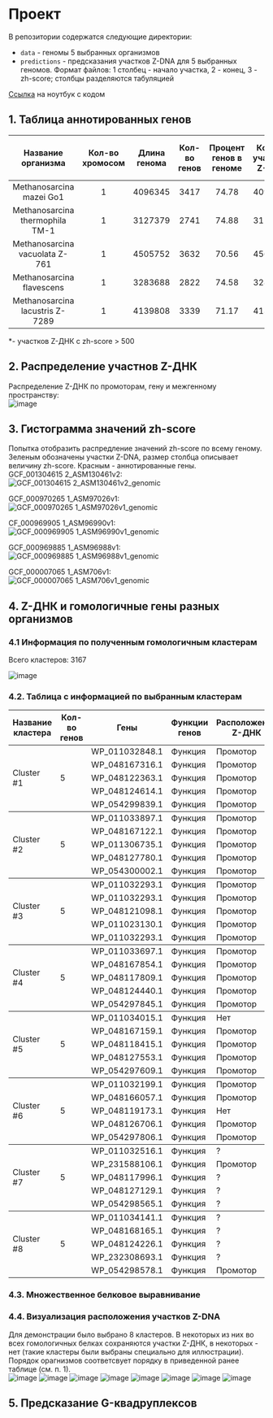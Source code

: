 # Проект
В репозитории содержатся следующие директории:
* `data` - геномы 5 выбранных организмов
* `predictions` - предсказания участков Z-DNA для 5 выбранных геномов. Формат файлов: 1 столбец - начало участка, 2 - конец, 3 - zh-score; столбцы разделяются табуляцией  
  
[Ссылка](https://www.meme-arsenal.com/memes/fae5e7084042aa90eb6e86ae3590c9c1.jpg) на ноутбук с кодом
## 1. Таблица аннотированных генов
|Название организма             |Кол-во хромосом|Длина генома|Кол-во генов |Процент генов в геноме |Кол-во участков Z-ДНК|Кол-во участков Z-ДНК* |Общая длина участков Z-ДНК*  |
|:-----------------------------:|:-------------:|:----------:|:-----------:|:---------------------:|:---------------------:|:---------------------:|:---------------------------:|
|Methanosarcina mazei Go1       |1              |4096345     |3417         |74.78                  |4096345                |1848                   |18642                        |
|Methanosarcina thermophila TM-1|1              |3127379     |2741         |74.88                  |3127379                |1191                   |11872                        |
|Methanosarcina vacuolata Z-761 |1              |4505752     |3632         |70.56                  |4563885                |1610                   |16364                        |
|Methanosarcina flavescens      |1              |3283688     |2822         |74.58                  |3283688                |1407                   |14016                        |
|Methanosarcina lacustris Z-7289|1              |4139808     |3339         |71.17                  |4139808                |1544                   |15588                        |
  
*- участков Z-ДНК с zh-score > 500
## 2. Распределение участнов Z-ДНК
Распределение Z-ДНК по промоторам, гену и межгенному пространству:  
![image](https://user-images.githubusercontent.com/55440084/171504166-46885ae6-55cb-449a-bb5c-8168cdab35b8.png)

 
## 3. Гистограмма значений zh-score 
Попытка отобразить распредление значений zh-score по всему геному. Зеленым обозначены участки Z-DNA, размер столбца описывает величину zh-score. Красным - аннотированные гены.  
GCF_001304615 2_ASM130461v2:  
![GCF_001304615 2_ASM130461v2_genomic](https://user-images.githubusercontent.com/55440084/170326236-eb3bc7b0-ea4b-40aa-9916-57aa10b16d19.png)  
  
GCF_000970265 1_ASM97026v1:  
![GCF_000970265 1_ASM97026v1_genomic](https://user-images.githubusercontent.com/55440084/170326262-c197fc8c-1e7f-4486-aa97-0ef4adf9f9f7.png) 
  
CF_000969905 1_ASM96990v1:  
![GCF_000969905 1_ASM96990v1_genomic](https://user-images.githubusercontent.com/55440084/170326268-54d25147-87c7-4758-b8f5-f52ef49da1c9.png)  
  
GCF_000969885 1_ASM96988v1:  
![GCF_000969885 1_ASM96988v1_genomic](https://user-images.githubusercontent.com/55440084/170326454-b027b359-eaae-4eed-b13e-e352d85f6298.png)  
  
GCF_000007065 1_ASM706v1:  
![GCF_000007065 1_ASM706v1_genomic](https://user-images.githubusercontent.com/55440084/170326465-11b20abb-b9a9-4803-bdb0-03779c7808b6.png)  
  
## 4. Z-ДНК и гомологичные гены разных организмов
### 4.1 Информация по полученным гомологичным кластерам
Всего кластеров: 3167   
  
![image](https://user-images.githubusercontent.com/55440084/172070713-3ffce547-12ff-4e6d-897d-191519a20e88.png)
  
### 4.2. Таблица с информацией по выбранным кластерам

<table>
    <thead>
        <tr>
            <th>Название кластера</th>
            <th>Кол-во генов</th>
            <th>Гены</th>
            <th>Функции генов</th>
            <th>Расположение Z-ДНК</th>
            <th>Z-ДНК score</th>
        </tr>
    </thead>
    <tbody>
        <tr>
            <td rowspan=5>Cluster #1</td>
            <td rowspan=5>5</td>
            <td rowspan=1>WP_011032848.1</td>
            <td rowspan=1>Функция</td>
            <td rowspan=1>Промотор</td>
            <td rowspan=1>Score</td>
        </tr>
        <tr>
            <td rowspan=1>WP_048167316.1</td>
            <td rowspan=1>Функция</td>
            <td rowspan=1>Промотор</td>
            <td rowspan=1>Score</td>
        </tr>
        <tr>
            <td rowspan=1>WP_048122363.1</td>
            <td rowspan=1>Функция</td>
            <td rowspan=1>Промотор</td>
            <td rowspan=1>Score</td>
        </tr>
        <tr>
            <td rowspan=1>WP_048124614.1</td>
            <td rowspan=1>Функция</td>
            <td rowspan=1>Промотор</td>
            <td rowspan=1>Score</td>
        </tr>
        <tr>
            <td rowspan=1>WP_054299839.1</td>
            <td rowspan=1>Функция</td>
            <td rowspan=1>Промотор</td>
            <td rowspan=1>Score</td>
        </tr>
    </tbody>
    <tbody>
        <tr>
            <td rowspan=5>Cluster #2</td>
            <td rowspan=5>5</td>
            <td rowspan=1>WP_011033897.1</td>
            <td rowspan=1>Функция</td>
            <td rowspan=1>Промотор</td>
            <td rowspan=1>Score</td>
        </tr>
        <tr>
            <td rowspan=1>WP_048167122.1</td>
            <td rowspan=1>Функция</td>
            <td rowspan=1>Промотор</td>
            <td rowspan=1>Score</td>
        </tr>
        <tr>
            <td rowspan=1>WP_011306735.1</td>
            <td rowspan=1>Функция</td>
            <td rowspan=1>Промотор</td>
            <td rowspan=1>Score</td>
        </tr>
        <tr>
            <td rowspan=1>WP_048127780.1</td>
            <td rowspan=1>Функция</td>
            <td rowspan=1>Промотор</td>
            <td rowspan=1>Score</td>
        </tr>
        <tr>
            <td rowspan=1>WP_054300002.1</td>
            <td rowspan=1>Функция</td>
            <td rowspan=1>Промотор</td>
            <td rowspan=1>Score</td>
        </tr>
    </tbody>
    <tbody>
        <tr>
            <td rowspan=5>Cluster #3</td>
            <td rowspan=5>5</td>
            <td rowspan=1>WP_011032293.1</td>
            <td rowspan=1>Функция</td>
            <td rowspan=1>Промотор</td>
            <td rowspan=1>Score</td>
        </tr>
        <tr>
            <td rowspan=1>WP_011032293.1</td>
            <td rowspan=1>Функция</td>
            <td rowspan=1>Промотор</td>
            <td rowspan=1>Score</td>
        </tr>
        <tr>
            <td rowspan=1>WP_048121098.1</td>
            <td rowspan=1>Функция</td>
            <td rowspan=1>Промотор</td>
            <td rowspan=1>Score</td>
        </tr>
        <tr>
            <td rowspan=1>WP_011023130.1</td>
            <td rowspan=1>Функция</td>
            <td rowspan=1>Промотор</td>
            <td rowspan=1>Score</td>
        </tr>
        <tr>
            <td rowspan=1>WP_011032293.1</td>
            <td rowspan=1>Функция</td>
            <td rowspan=1>Промотор</td>
            <td rowspan=1>Score</td>
        </tr>
    </tbody>
    <tbody>
        <tr>
            <td rowspan=5>Cluster #4</td>
            <td rowspan=5>5</td>
            <td rowspan=1>WP_011033697.1</td>
            <td rowspan=1>Функция</td>
            <td rowspan=1>Промотор</td>
            <td rowspan=1>Score</td>
        </tr>
        <tr>
            <td rowspan=1>WP_048167854.1</td>
            <td rowspan=1>Функция</td>
            <td rowspan=1>Промотор</td>
            <td rowspan=1>Score</td>
        </tr>
        <tr>
            <td rowspan=1>WP_048117809.1</td>
            <td rowspan=1>Функция</td>
            <td rowspan=1>Промотор</td>
            <td rowspan=1>Score</td>
        </tr>
        <tr>
            <td rowspan=1>WP_048124440.1</td>
            <td rowspan=1>Функция</td>
            <td rowspan=1>Промотор</td>
            <td rowspan=1>Score</td>
        </tr>
        <tr>
            <td rowspan=1>WP_054297845.1</td>
            <td rowspan=1>Функция</td>
            <td rowspan=1>Промотор</td>
            <td rowspan=1>Score</td>
        </tr>
    </tbody>
    <tbody>
        <tr>
            <td rowspan=5>Cluster #5</td>
            <td rowspan=5>5</td>
            <td rowspan=1>WP_011034015.1</td>
            <td rowspan=1>Функция</td>
            <td rowspan=1>Нет</td>
            <td rowspan=1>-</td>
        </tr>
        <tr>
            <td rowspan=1>WP_048167159.1</td>
            <td rowspan=1>Функция</td>
            <td rowspan=1>Промотор</td>
            <td rowspan=1>Score</td>
        </tr>
        <tr>
            <td rowspan=1>WP_048118415.1</td>
            <td rowspan=1>Функция</td>
            <td rowspan=1>Промотор</td>
            <td rowspan=1>Score</td>
        </tr>
        <tr>
            <td rowspan=1>WP_048127553.1</td>
            <td rowspan=1>Функция</td>
            <td rowspan=1>Промотор</td>
            <td rowspan=1>Score</td>
        </tr>
        <tr>
            <td rowspan=1>WP_054297609.1</td>
            <td rowspan=1>Функция</td>
            <td rowspan=1>Промотор</td>
            <td rowspan=1>Score</td>
        </tr>
    </tbody>
    <tbody>
        <tr>
            <td rowspan=5>Cluster #6</td>
            <td rowspan=5>5</td>
            <td rowspan=1>WP_011032199.1</td>
            <td rowspan=1>Функция</td>
            <td rowspan=1>Промотор</td>
            <td rowspan=1>Score</td>
        </tr>
        <tr>
            <td rowspan=1>WP_048166057.1</td>
            <td rowspan=1>Функция</td>
            <td rowspan=1>Промотор</td>
            <td rowspan=1>Score</td>
        </tr>
        <tr>
            <td rowspan=1>WP_048119173.1</td>
            <td rowspan=1>Функция</td>
            <td rowspan=1>Нет</td>
            <td rowspan=1>-</td>
        </tr>
        <tr>
            <td rowspan=1>WP_048126706.1</td>
            <td rowspan=1>Функция</td>
            <td rowspan=1>Промотор</td>
            <td rowspan=1>Score</td>
        </tr>
        <tr>
            <td rowspan=1>WP_054297806.1</td>
            <td rowspan=1>Функция</td>
            <td rowspan=1>Промотор</td>
            <td rowspan=1>Score</td>
        </tr>
    </tbody>
    <tbody>
        <tr>
            <td rowspan=5>Cluster #7</td>
            <td rowspan=5>5</td>
            <td rowspan=1>WP_011032516.1</td>
            <td rowspan=1>Функция</td>
            <td rowspan=1>?</td>
            <td rowspan=1>Score</td>
        </tr>
        <tr>
            <td rowspan=1>WP_231588106.1</td>
            <td rowspan=1>Функция</td>
            <td rowspan=1>Промотор</td>
            <td rowspan=1>Score</td>
        </tr>
        <tr>
            <td rowspan=1>WP_048117996.1</td>
            <td rowspan=1>Функция</td>
            <td rowspan=1>?</td>
            <td rowspan=1>Score</td>
        </tr>
        <tr>
            <td rowspan=1>WP_048127129.1</td>
            <td rowspan=1>Функция</td>
            <td rowspan=1>?</td>
            <td rowspan=1>Score</td>
        </tr>
        <tr>
            <td rowspan=1>WP_054298565.1</td>
            <td rowspan=1>Функция</td>
            <td rowspan=1>?</td>
            <td rowspan=1>Score</td>
        </tr>
    </tbody>
    <tbody>
        <tr>
            <td rowspan=5>Cluster #8</td>
            <td rowspan=5>5</td>
            <td rowspan=1>WP_011034141.1</td>
            <td rowspan=1>Функция</td>
            <td rowspan=1>?</td>
            <td rowspan=1>Score</td>
        </tr>
        <tr>
            <td rowspan=1>WP_048168165.1</td>
            <td rowspan=1>Функция</td>
            <td rowspan=1>?</td>
            <td rowspan=1>Score</td>
        </tr>
        <tr>
            <td rowspan=1>WP_048124226.1</td>
            <td rowspan=1>Функция</td>
            <td rowspan=1>?</td>
            <td rowspan=1>Score</td>
        </tr>
        <tr>
            <td rowspan=1>WP_232308693.1</td>
            <td rowspan=1>Функция</td>
            <td rowspan=1>?</td>
            <td rowspan=1>Score</td>
        </tr>
        <tr>
            <td rowspan=1>WP_054298578.1</td>
            <td rowspan=1>Функция</td>
            <td rowspan=1>Промотор</td>
            <td rowspan=1>Score</td>
        </tr>
    </tbody>
</table>

### 4.3. Множественное белковое выравнивание
  
### 4.4. Визуализация расположения участков Z-DNA
Для демонстрации было выбрано 8 кластеров. В некоторых из них во всех гомологичных белках сохраняются участки Z-ДНК, в некоторых - нет (такие кластеры были выбраны специально для иллюстрации). Порядок орагнизмов соответсвует порядку в приведенной ранее таблице (см. п. 1).  
![image](https://user-images.githubusercontent.com/55440084/172065655-85332378-cf7a-408f-b83c-c658056cbc7f.png)
![image](https://user-images.githubusercontent.com/55440084/172065671-5a5df8b1-12e2-4191-ac9b-21b34b790145.png)
![image](https://user-images.githubusercontent.com/55440084/172065683-626d00af-8a21-4487-920f-7bfbc017fda2.png)
![image](https://user-images.githubusercontent.com/55440084/172065691-d4949f77-fbb2-495f-98c9-cecee9bca7be.png)
![image](https://user-images.githubusercontent.com/55440084/172065697-7381de26-8fdd-484f-8389-e918dda58cee.png)
![image](https://user-images.githubusercontent.com/55440084/172065704-12bb725b-974e-4260-9549-c10c93476efa.png)
![image](https://user-images.githubusercontent.com/55440084/172065718-583bb523-0d86-415b-8b76-94f70ba19acb.png)
![image](https://user-images.githubusercontent.com/55440084/172065740-1adb1176-d796-4d38-8a48-be2398e66fc6.png)


## 5. Предсказание G-квадруплексов
